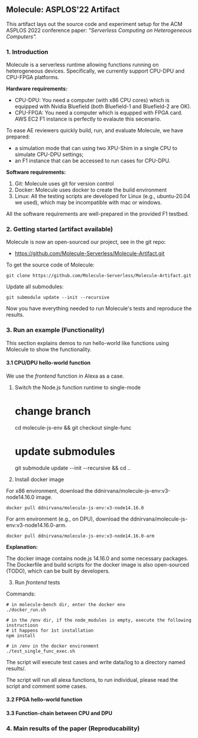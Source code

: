 ## Molecule: ASPLOS'22 Artifact

This artifact lays out the source code and experiment setup for the ACM ASPLOS 2022 conference paper:
*"Serverless Computing on Heterogeneous Computers".*

### 1. Introduction

Molecule is a serverless runtime allowing functions running on heterogeneous devices.
Specifically, we currently support CPU-DPU and CPU-FPGA platforms.

**Hardware requirements:**
- CPU-DPU: You need a computer (with x86 CPU cores) which is equipped with Nvidia Bluefield (both Bluefield-1 and Bluefield-2 are OK).
- CPU-FPGA: You need a computer which is equpped with FPGA card. AWS EC2 F1 instance is perfectly to evalaute this secenario.

To ease AE reviewers quickly build, run, and evaluate Molecule, we have prepared:
- a simulation mode that can using two XPU-Shim in a single CPU to simulate CPU-DPU settings;
- an F1 instance that can be accessed to run cases for CPU-DPU.

**Software requirements:**

1. Git: Molecule uses git for version control
2. Docker: Molecule uses docker to create the build environment
3. Linux: All the testing scripts are developed for Linux (e.g., ubuntu-20.04 we used), which may be incompatible with mac or windows.

All the software requirements are well-prepared in the provided F1 testbed.

### 2. Getting started (artifact available)

Molecule is now an open-sourced our project, see in the git repo:

- https://github.com/Molecule-Serverless/Molecule-Artifact.git

To get the source code of Molecule:

	git clone https://github.com/Molecule-Serverless/Molecule-Artifact.git

Update all submodules:

	git submodule update --init --recursive


Now you have everything needed to run Molecule's tests and reproduce the results.

### 3. Run an example (Functionality)

This section explains demos to run hello-world like functions using Molecule to show the functionality.

#### 3.1 CPU/DPU hello-world function

We use the *frontend* function in Alexa as a case.

1. Switch the Node.js function runtime to single-mode

	# change branch
	cd molecule-js-env && git checkout single-func
	# update submodules
	git submodule update --init --recursive && cd ..

2. Install docker image

For x86 environment, download the ddnirvana/molecule-js-env:v3-node14.16.0 image.

	docker pull ddnirvana/molecule-js-env:v3-node14.16.0

For arm environment (e.g., on DPU), download the ddnirvana/molecule-js-env:v3-node14.16.0-arm.

	docker pull ddnirvana/molecule-js-env:v3-node14.16.0-arm

**Explanation:**

The docker image contains node.js 14.16.0 and some necessary packages.
The Dockerfile and build scripts for the docker image is also open-sourced (TODO), which can be built by developers.

3. Run *frontend* tests

Commands:

	# in molecule-bench dir, enter the docker env
	./docker_run.sh

	# in the /env dir, if the node_modules is empty, execute the following instructiosn
	# it happens for 1st installation
	npm install

	# in /env in the docker environment
	./test_single_func_exec.sh

The script will execute test cases and write data/log to a directory named results/.

The script will run all alexa functions, to run individual, please read the script and comment some cases.


#### 3.2 FPGA hello-world function


#### 3.3 Function-chain between CPU and DPU


### 4. Main results of the paper (Reproducability)

